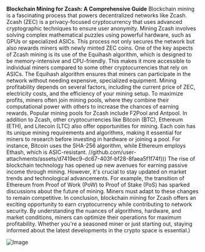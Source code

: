 **Blockchain Mining for Zcash: A Comprehensive Guide**
Blockchain mining is a fascinating process that powers decentralized networks like Zcash. Zcash (ZEC) is a privacy-focused cryptocurrency that uses advanced cryptographic techniques to ensure user anonymity. Mining Zcash involves solving complex mathematical puzzles using powerful hardware, such as GPUs or specialized ASICs. This process not only secures the network but also rewards miners with newly minted ZEC coins.
One of the key aspects of Zcash mining is its use of the Equihash algorithm, which is designed to be memory-intensive and CPU-friendly. This makes it more accessible to individual miners compared to some other cryptocurrencies that rely on ASICs. The Equihash algorithm ensures that miners can participate in the network without needing expensive, specialized equipment.
Mining profitability depends on several factors, including the current price of ZEC, electricity costs, and the efficiency of your mining setup. To maximize profits, miners often join mining pools, where they combine their computational power with others to increase the chances of earning rewards. Popular mining pools for Zcash include F2Pool and Antpool.
In addition to Zcash, other cryptocurrencies like Bitcoin (BTC), Ethereum (ETH), and Litecoin (LTC) also offer opportunities for mining. Each coin has its unique mining requirements and algorithms, making it essential for miners to research before investing in hardware or joining a pool. For instance, Bitcoin uses the SHA-256 algorithm, while Ethereum employs Ethash, which is ASIC-resistant.
 //github.com/user-attachments/assets/d7419ec9-dc67-403f-bf28-8faea5f1f74f)))
The rise of blockchain technology has opened up new avenues for earning passive income through mining. However, it's crucial to stay updated on market trends and technological advancements. For example, the transition of Ethereum from Proof of Work (PoW) to Proof of Stake (PoS) has sparked discussions about the future of mining. Miners must adapt to these changes to remain competitive.
In conclusion, blockchain mining for Zcash offers an exciting opportunity to earn cryptocurrency while contributing to network security. By understanding the nuances of algorithms, hardware, and market conditions, miners can optimize their operations for maximum profitability. Whether you're a seasoned miner or just starting out, staying informed about the latest developments in the crypto space is essential.)


![Image](https://github.com/user-attachments/assets/d7419ec9-dc67-403f-bf28-8faea5f1f74f)